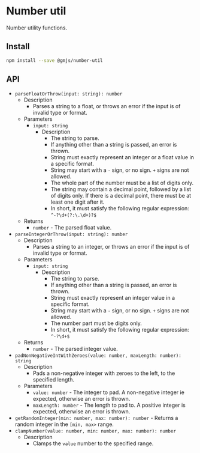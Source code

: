 # Number util

Number utility functions.

## Install

```bash
npm install --save @gmjs/number-util
```

## API

- `parseFloatOrThrow(input: string): number`
  - Description
    - Parses a string to a float, or throws an error if the input is of invalid type or format.
  - Parameters
    - `input: string`
      - Description
        - The string to parse.
        - If anything other than a string is passed, an error is thrown.
        - String must exactly represent an integer or a float value in a specific format.
        - String may start with a `-` sign, or no sign. `+` signs are not allowed.
        - The whole part of the number must be a list of digits only.
        - The string may contain a decimal point, followed by a list of digits only. If there is a decimal point, there must be at least one digit after it.
        - In short, it must satisfy the following regular expression: `^-?\d+(?:\.\d+)?$`
  - Returns
    - `number` - The parsed float value.
- `parseIntegerOrThrow(input: string): number`
  - Description
    - Parses a string to an integer, or throws an error if the input is of invalid type or format.
  - Parameters
    - `input: string`
      - Description
        - The string to parse.
        - If anything other than a string is passed, an error is thrown.
        - String must exactly represent an integer value in a specific format.
        - String may start with a `-` sign, or no sign. `+` signs are not allowed.
        - The number part must be digits only.
        - In short, it must satisfy the following regular expression: `^-?\d+$`
  - Returns
    - `number` - The parsed integer value.
- `padNonNegativeIntWithZeroes(value: number, maxLength: number): string`
  - Description
    - Pads a non-negative integer with zeroes to the left, to the specified length.
  - Parameters
    - `value: number` - The integer to pad. A non-negative integer ie expected, otherwise an error is thrown.
    - `maxLength: number` - The length to pad to. A positive integer is expected, otherwise an error is thrown.
- `getRandomInteger(min: number, max: number): number` - Returns a random integer in the `[min, max>` range.
- `clampNumber(value: number, min: number, max: number): number`
  - Description
    - Clamps the `value` number to the specified range.
